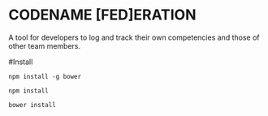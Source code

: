 # CODENAME [FED]ERATION

A tool for developers to log and track their own competencies and those of other team members.

#Install 

`npm install -g bower`

`npm install`

`bower install`
